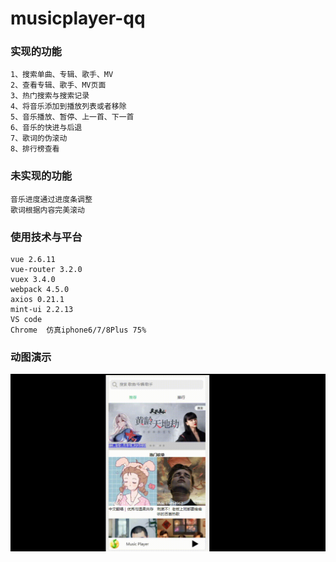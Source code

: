 # musicplayer-qq

### 实现的功能
```
1、搜索单曲、专辑、歌手、MV
2、查看专辑、歌手、MV页面
3、热门搜索与搜索记录
4、将音乐添加到播放列表或者移除
5、音乐播放、暂停、上一首、下一首
6、音乐的快进与后退
7、歌词的伪滚动
8、排行榜查看
```
### 未实现的功能
```
音乐进度通过进度条调整
歌词根据内容完美滚动
```
### 使用技术与平台
```
vue 2.6.11
vue-router 3.2.0
vuex 3.4.0
webpack 4.5.0
axios 0.21.1
mint-ui 2.2.13
VS code
Chrome  仿真iphone6/7/8Plus 75%
```
### 动图演示

![image](https://github.com/StormerZSha/musicplayer-qq/blob/master/src/assets/replay.gif)

